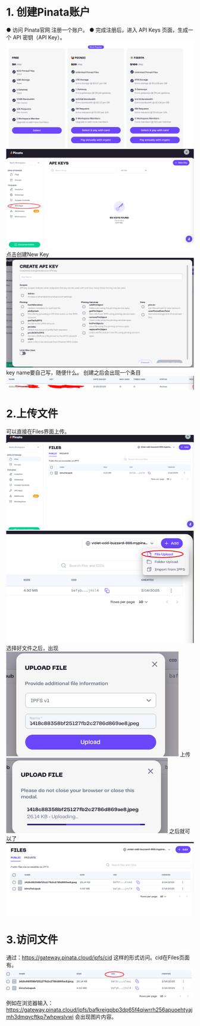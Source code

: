 # 1. 创建Pinata账户
● 访问 Pinata官网 注册一个账户。
● 完成注册后，进入 API Keys 页面，生成一个 API 密钥（API Key）。
![alt text](image.png)
![alt text](image-1.png)
点击创建New Key
![alt text](image-2.png)
key name要自己写，随便什么。
创建之后会出现一个条目
![alt text](image-3.png)

# 2.上传文件
可以直接在Files界面上传。
![alt text](image-4.png)
![alt text](image-5.png)
选择好文件之后，出现
![alt text](image-6.png)
上传
![alt text](image-7.png)
之后就可以了
![alt text](image-8.png)

# 3.访问文件
通过：https://gateway.pinata.cloud/ipfs/cid
这样的形式访问。cid在Files页面有。
![alt text](image-9.png)
例如在浏览器输入：
https://gateway.pinata.cloud/ipfs/bafkreigpbp3dp65f4qiwrrh256apuoehtyajmh3dmqvcftkp7whpwslvwi
会出现图片内容。